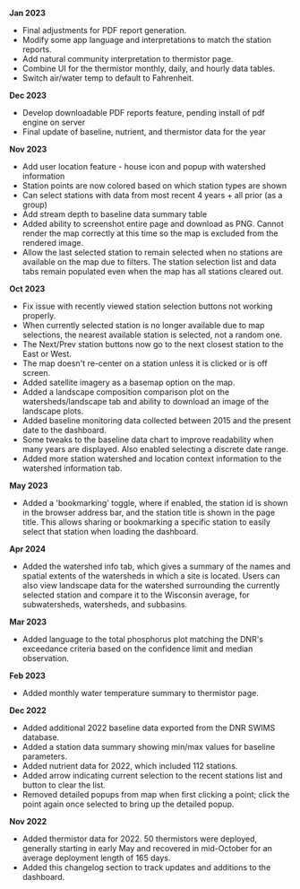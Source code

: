 **Jan 2023**

* Final adjustments for PDF report generation.
* Modify some app language and interpretations to match the station reports.
* Add natural community interpretation to thermistor page.
* Combine UI for the thermistor monthly, daily, and hourly data tables.
* Switch air/water temp to default to Fahrenheit.

**Dec 2023**

* Develop downloadable PDF reports feature, pending install of pdf engine on server
* Final update of baseline, nutrient, and thermistor data for the year

**Nov 2023**

* Add user location feature - house icon and popup with watershed information
* Station points are now colored based on which station types are shown
* Can select stations with data from most recent 4 years + all prior (as a group)
* Add stream depth to baseline data summary table
* Added ability to screenshot entire page and download as PNG. Cannot render the map correctly at this time so the map is excluded from the rendered image.
* Allow the last selected station to remain selected when no stations are available on the map due to filters. The station selection list and data tabs remain populated even when the map has all stations cleared out.

**Oct 2023**

* Fix issue with recently viewed station selection buttons not working properly.
* When currently selected station is no longer available due to map selections, the nearest available station is selected, not a random one.
* The Next/Prev station buttons now go to the next closest station to the East or West.
* The map doesn't re-center on a station unless it is clicked or is off screen.
* Added satellite imagery as a basemap option on the map.
* Added a landscape composition comparison plot on the watersheds/landscape tab and ability to download an image of the landscape plots.
* Added baseline monitoring data collected between 2015 and the present date to the dashboard.
* Some tweaks to the baseline data chart to improve readability when many years are displayed. Also enabled selecting a discrete date range.
* Added more station watershed and location context information to the watershed information tab.

**May 2023**

* Added a 'bookmarking' toggle, where if enabled, the station id is shown in the browser address bar, and the station title is shown in the page title. This allows sharing or bookmarking a specific station to easily select that station when loading the dashboard.

**Apr 2024**

* Added the watershed info tab, which gives a summary of the names and spatial extents of the watersheds in which a site is located. Users can also view landscape data for the watershed surrounding the currently selected station and compare it to the Wisconsin average, for subwatersheds, watersheds, and subbasins.

**Mar 2023**

* Added language to the total phosphorus plot matching the DNR's exceedance criteria based on the confidence limit and median observation.

**Feb 2023**

* Added monthly water temperature summary to thermistor page.

**Dec 2022**

* Added additional 2022 baseline data exported from the DNR SWIMS database.
* Added a station data summary showing min/max values for baseline parameters.
* Added nutrient data for 2022, which included 112 stations.
* Added arrow indicating current selection to the recent stations list and button to clear the list.
* Removed detailed popups from map when first clicking a point; click the point again once selected to bring up the detailed popup.

**Nov 2022**

* Added thermistor data for 2022. 50 thermistors were deployed, generally starting in early May and recovered in mid-October for an average deployment length of 165 days.
* Added this changelog section to track updates and additions to the dashboard.
